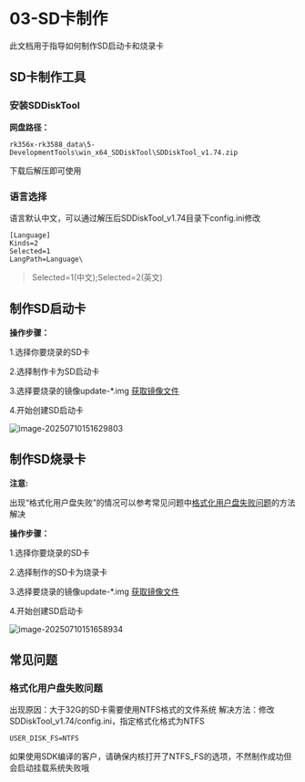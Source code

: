 # 03-SD卡制作

此文档用于指导如何制作SD启动卡和烧录卡



## SD卡制作工具

### 安装SDDiskTool

**网盘路径：**

```
rk356x-rk3588_data\5-DevelopmentTools\win_x64_SDDiskTool\SDDiskTool_v1.74.zip
```

下载后解压即可使用

### 语言选择

语言默认中文，可以通过解压后SDDiskTool_v1.74目录下config.ini修改

```
[Language]
Kinds=2
Selected=1
LangPath=Language\
```

> Selected=1(中文);Selected=2(英文)



## 制作SD启动卡

**操作步骤：**

1.选择你要烧录的SD卡

2.选择制作卡为SD启动卡

3.选择要烧录的镜像update-*.img   [获取镜像文件](01-获取镜像文件.md)

4.开始创建SD启动卡

![image-20250710151629803](http://tanzhtanzh.oss-cn-shenzhen.aliyuncs.com/img/image-20250710151629803.png)



## 制作SD烧录卡

**注意:**

出现“格式化用户盘失败”的情况可以参考常见问题中[格式化用户盘失败问题](#FormatError)的方法解决

**操作步骤：**

1.选择你要烧录的SD卡

2.选择制作的SD卡为烧录卡

3.选择要烧录的镜像update-*.img   [获取镜像文件](01-获取镜像文件.md)

4.开始创建SD启动卡

![image-20250710151658934](http://tanzhtanzh.oss-cn-shenzhen.aliyuncs.com/img/image-20250710151658934.png)

## 常见问题

### 格式化用户盘失败问题<a id="FormatError"> </a>

出现原因：大于32G的SD卡需要使用NTFS格式的文件系统
解决方法：修改SDDiskTool_v1.74/config.ini，指定格式化格式为NTFS

```
USER_DISK_FS=NTFS
```

如果使用SDK编译的客户，请确保内核打开了NTFS_FS的选项，不然制作成功但会启动挂载系统失败哦
